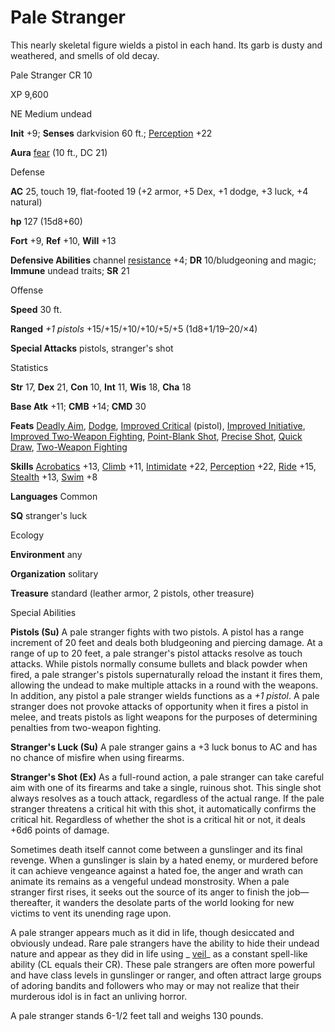 # Pale Stranger

This nearly skeletal figure wields a pistol in each hand. Its garb is dusty and weathered, and smells of old decay.

Pale Stranger CR 10

XP 9,600

NE Medium undead

**Init** +9; **Senses** darkvision 60 ft.; [Perception](/pathfinderRPG/prd/skills/perception.html#_perception) +22

**Aura** [fear](/pathfinderRPG/prd/monsters/universalMonsterRules.html#_fear-(su-or-sp)) (10 ft., DC 21)

Defense

**AC** 25, touch 19, flat-footed 19 (+2 armor, +5 Dex, +1 dodge, +3 luck, +4 natural)

**hp** 127 (15d8+60)

**Fort** +9, **Ref** +10, **Will** +13

**Defensive Abilities** channel [resistance](/pathfinderRPG/prd/monsters/universalMonsterRules.html#_resistance) +4; **DR** 10/bludgeoning and magic; **Immune** undead traits; **SR** 21

Offense

**Speed** 30 ft.

**Ranged** _+1 pistols_ +15/+15/+10/+10/+5/+5 (1d8+1/19–20/×4)

**Special Attacks** pistols, stranger's shot

Statistics

**Str** 17, **Dex** 21, **Con** 10, **Int** 11, **Wis** 18, **Cha** 18

**Base Atk** +11; **CMB** +14; **CMD** 30

**Feats** [Deadly Aim](/pathfinderRPG/prd/feats.html#_deadly-aim), [Dodge](/pathfinderRPG/prd/feats.html#_dodge), [Improved Critical](/pathfinderRPG/prd/feats.html#_improved-critical) (pistol), [Improved Initiative](/pathfinderRPG/prd/feats.html#_improved-initiative), [Improved Two-Weapon Fighting](/pathfinderRPG/prd/feats.html#_improved-two-weapon-fighting), [Point-Blank Shot](/pathfinderRPG/prd/feats.html#_point-blank-shot), [Precise Shot](/pathfinderRPG/prd/feats.html#_precise-shot), [Quick Draw](/pathfinderRPG/prd/feats.html#_quick-draw), [Two-Weapon Fighting](/pathfinderRPG/prd/feats.html#_two-weapon-fighting)

**Skills** [Acrobatics](/pathfinderRPG/prd/skills/acrobatics.html#_acrobatics) +13, [Climb](/pathfinderRPG/prd/skills/climb.html#_climb) +11, [Intimidate](/pathfinderRPG/prd/skills/intimidate.html#_intimidate) +22, [Perception](/pathfinderRPG/prd/skills/perception.html#_perception) +22, [Ride](/pathfinderRPG/prd/skills/ride.html#_ride) +15, [Stealth](/pathfinderRPG/prd/skills/stealth.html#_stealth) +13, [Swim](/pathfinderRPG/prd/skills/swim.html#_swim) +8

**Languages** Common

**SQ** stranger's luck

Ecology

**Environment** any

**Organization** solitary

**Treasure** standard (leather armor, 2 pistols, other treasure)

Special Abilities

**Pistols (Su)** A pale stranger fights with two pistols. A pistol has a range increment of 20 feet and deals both bludgeoning and piercing damage. At a range of up to 20 feet, a pale stranger's pistol attacks resolve as touch attacks. While pistols normally consume bullets and black powder when fired, a pale stranger's pistols supernaturally reload the instant it fires them, allowing the undead to make multiple attacks in a round with the weapons. In addition, any pistol a pale stranger wields functions as a _+1 pistol_. A pale stranger does not provoke attacks of opportunity when it fires a pistol in melee, and treats pistols as light weapons for the purposes of determining penalties from two-weapon fighting.

**Stranger's Luck (Su)** A pale stranger gains a +3 luck bonus to AC and has no chance of misfire when using firearms.

**Stranger's Shot (Ex)** As a full-round action, a pale stranger can take careful aim with one of its firearms and take a single, ruinous shot. This single shot always resolves as a touch attack, regardless of the actual range. If the pale stranger threatens a critical hit with this shot, it automatically confirms the critical hit. Regardless of whether the shot is a critical hit or not, it deals +6d6 points of damage.

Sometimes death itself cannot come between a gunslinger and its final revenge. When a gunslinger is slain by a hated enemy, or murdered before it can achieve vengeance against a hated foe, the anger and wrath can animate its remains as a vengeful undead monstrosity. When a pale stranger first rises, it seeks out the source of its anger to finish the job—thereafter, it wanders the desolate parts of the world looking for new victims to vent its unending rage upon.

A pale stranger appears much as it did in life, though desiccated and obviously undead. Rare pale strangers have the ability to hide their undead nature and appear as they did in life using _ [veil](/pathfinderRPG/prd/spells/veil.html#_veil)_ as a constant spell-like ability (CL equals their CR). These pale strangers are often more powerful and have class levels in gunslinger or ranger, and often attract large groups of adoring bandits and followers who may or may not realize that their murderous idol is in fact an unliving horror.

A pale stranger stands 6-1/2 feet tall and weighs 130 pounds.

